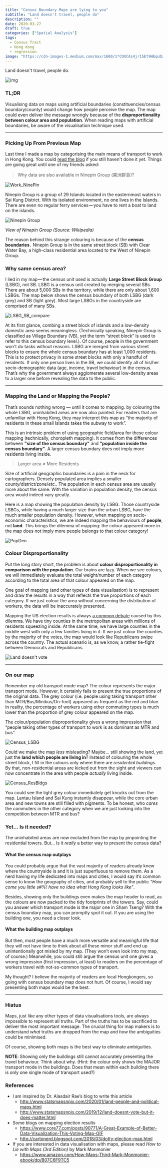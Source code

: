 ```yaml
---
title: "Census Boundary Maps are lying to you"
subtitle: "Land doesn't travel, people do"
description: ""
date: 2020-03-27
draft: true
categories: ["Spatial Analysis"]
tags:
  - Census Tract
  - Hong Kong
  - regression
image: "https://cdn-images-1.medium.com/max/1600/1*COXCAs4jr15Et9HEquDZ6A.gif"
---
```


Land doesn't travel, people do.

<!--more-->

![img](https://cdn-images-1.medium.com/max/1600/1*COXCAs4jr15Et9HEquDZ6A.gif)

### TL;DR

Visualising data on maps using artificial boundaries (constituencies/census boundary/county) would change how people perceive the map. The map could even deliver the message wrongly because of the **disproportionality between colour area and population**. When reading maps with artificial boundaries, be aware of the visualisation technique used.

---

### Picking Up From Previous Map

Last time I made a map by categorising the main means of transport to work in Hong Kong. You could [read the blog](https://medium.com/@khwongk12/bus-neighbourhood-vs-mtr-neighbourhood-86d7c17bb90c?source=friends_link&sk=9a1b767feedc9d2460d46ec44942edd5) if you still haven't done it yet. Things are going great until one of my friends asked:

> Why data are also available in Ninepin Group (果洲群島)?

![Work_NinePin](/post/2020-03-census-unit-wrong/Work_NinePin.png)

Ninepin Group is a group of 29 Islands located in the easternmost waters in Sai Kung District. With its isolated environment, no one lives in the Islands. There are even no regular ferry services — you have to rent a boat to land on the islands.

![Ninepin Group](https://upload.wikimedia.org/wikipedia/commons/thumb/0/0d/Ninepin_Group_Aerial_(sharper_colors).jpg/1920px-Ninepin_Group_Aerial_(sharper_colors).jpg)

*View of Ninepin Group (Source: Wikipedia)*

The reason behind this strange colouring is because of the **census boundaries** .  Ninepin Group is in the same street block (SB) with Clear Water Bay, a high-class residential area located to the West of Ninepin Group.

### Why same census area?

I lied in my map — the census unit used is actually **Large Street Block Group** (LSBG), not SB. LSBG is a census unit created by merging several SBs. There are about 5,000 SBs in the territory, while there are only about 1,600 LSBGs. The map below shows the census boundary of both LSBG (dark grey) and SB (light grey). Most large LSBGs in the countryside are comprised of many SBs.

![LSBG_SB_compare](/post/2020-03-census-unit-wrong/LSBG_SB_compare.jpg)

At its first glance, combing a street block of islands and a low-density domestic area seems meaningless. (Technically speaking, Ninepin Group is classified as Village Boundary (VB), yet the term “street block” is used to refer to this census boundary level.). Of course, people in the government won't do tasks without reasons. LSBG are merged from various street blocks to ensure the whole census boundary has at least 1,000 residents. This is to protect privacy in some street blocks with only a handful of residents. If only one person lives in the SB, we could identify all of his/her socio-demographic data (age, income, travel behaviour) in the census. That’s why the government always agglomerate several low-density areas to a larger one before revealing the data to the public.

---

### Mapping the Land or Mapping the People?

That’s sounds nothing wrong — until it comes to mapping. by colouring the whole LSBG, uninhabited areas are now also painted. For readers that are unfamiliar with Hong Kong, they may interpret this map as “the majority of residents in these small Islands takes the subway to work”.

This is an intrinsic problem of using geographic field/area for these colour mapping (technically, choropleth mapping). It comes from the differences between **"size of the census boundary"** and **"population inside the census boundary"**. A larger census boundary does not imply more residents living inside.

>  Larger area ≠ More Residents

Size of artificial geographic boundaries is a pain in the neck for cartographers. Densely populated area implies a smaller county/district/zone/*etc.*. The population in each census area are usually more about the same. With the variation in population density, the census area would indeed vary greatly.

Here is a map showing the population density by LSBG. Those countryside LSBGs, while having a much larger size than the urban LSBG, have the much smaller population density. However, when mapping on socio-economic characteristics, we are indeed mapping the behaviours of **people**, not **land**. This brings the dilemma of mapping: the colour appeared more in the map does not imply more people belongs to that colour category!

![PopDen](/post/2020-03-census-unit-wrong/PopDen.png)

### Colour Disproportionality

Put the long story short, the problem is about **colour disproportionality in comparison with the population**. Our brains are lazy. When we see colours, we will immediately evaluate the total weight/number of each category according to the total area of that colour appeared on the map.

One goal of mapping (and other types of data visualisation) is to represent and draw the results in a way that reflects the true proportions of each category. If we just colour the area without concerning the distribution of workers, the data will be inaccurately presented.

Mapping the US election results is always [a common debate](https://www.core77.com/posts/90771/A-Great-Example-of-Better-Data-Visualization-This-Voting-Map-GIF) caused by this dilemma. We have tiny counties in the metropolitan areas with millions of residents squeezing inside. At the same time, we have large counties in the middle west with only a few families living in it. If we just colour the counties by the majority of the votes, the map would look like Republicans swipe across the country. The actual scenario is, as we know, a rather tie-fight between Democrats and Republicans.

![Land doesn't vote](https://s3files.core77.com/blog/images/960537_81_90771_DrdO3qFgW.gif)



---

### On our map

Remember my old transport mode map? The colour represents the major transport mode. However, it certainly fails to present the true proportions of the original data. The grey colour (i.e. people using taking transport other than MTR/Bus/Minibus/On-foot) appeared as frequent as the red and blue. In reality, the percentage of workers using other commuting types is much lower than the proportion of grey colour appeared on the map.

The colour/population disproportionality gives a wrong impression that “people taking other types of transport to work is as dominant as MTR and bus”.

![Census_LSBG](/post/2020-03-census-unit-wrong/Census_LSBG.jpg)

Could we make the map *less* misleading? Maybe... still showing the land, yet just the **land which people are living in**? Instead of colouring the whole street block, I fill in the colours only where there are *residential buildings*. By that, non-residential areas are kicked out from the sight and viewers can now concentrate in the area with people *actually* living inside.

![Census_ResBldgs](/post/2020-03-census-unit-wrong/Census_ResBldgs.jpg)

You could see the light grey colour immediately get knocks out from the map. Lantau Island and Sai Kung instantly disappear, while the core urban area and new towns are still filled with pigments. To be honest, who *cares* the commuters in the other category when we are just looking into the competition between MTR and bus?

### Yet... Is it needed?

The uninhabited areas are now excluded from the map by pinpointing the residential towers. But... Is it *really* a better way to present the census data?

#### What the census map outplays

You could probably argue that the vast majority of readers already knew where the countryside is and it is just superfluous to remove them. As a nerd having my life dedicated into maps and cities, I would say it’s common sense to know the geography of cities, and probably yell to the public *“How come you little s#%! have no idea what Hong Kong looks like”*.

Besides, showing only the buildings even makes the map header to read, as the colours are now packed to the tidy footprints of the towers. Say, could you answer which transport mode is the major one in Sham Tseng? With the census boundary map, you can promptly spot it out. If you are using the building one, you need a closer look.

#### What the building map outplays

But then, most people have a much more versatile and meaningful life that they will not have time to think about all these minor stuff and end up unintentionally got misled by my map. (They won’t even look into my map, of course.) Meanwhile, you could still argue the census unit one gives a wrong impression (first impression, at least) to readers on the percentage of workers travel with not-so-common types of transport.

My thought? I believe the majority of readers are local Hongkongers, so going with census boundary map does not hurt. Of course, I would say presenting both maps would be the best.

---

### Hiatus

Maps, just like any other types of data visualisations tools, are always impossible to represent all truths. Part of the truths has to be sacrificed to deliver the most important message. The crucial thing for map makers is to understand *what* truths are dropped from the map and *how* the ambiguities could be minimised.

Of course, showing both maps is the best way to eliminate ambiguities.

**NOTE**: Showing only the buildings still cannot accurately presenting the travel behaviour. Think about why. (Hint: the colour only shows the MAJOR transport mode in the buildings. Does that mean within each building there is only one single mode of transport used?)

### References

- I am inspired by Dr. Alasdair Rae’s blog to write this article
  - http://www.statsmapsnpix.com/2020/01/land-people-and-political-maps.html
  - http://www.statsmapsnpix.com/2019/12/land-doesnt-vote-but-it-does-matter.html
- Some blogs on mapping election results
  - https://www.core77.com/posts/90771/A-Great-Example-of-Better-Data-Visualization-This-Voting-Map-GIF
  - http://cartonerd.blogspot.com/2018/03/dotty-election-map.html
- If you are interested in data visualisation with maps, please read *How to Lie with Maps (3rd Edition)* by Mark Monmonier
  - https://www.amazon.com/How-Maps-Third-Mark-Monmonier-ebook/dp/B07C6F9TC5
